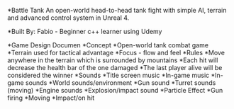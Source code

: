 *Battle Tank
  An open-world head-to-head tank fight with simple AI, terrain and advanced control system in Unreal 4.

*Built By:
  Fabio - Beginner c++ learner using Udemy

*Game Design Documen
  *Concept
      *Open-world tank combat game
      *Terrain used for tactical advantage
      *Focus - flow and feel
  *Rules
      *Move anywhere in the terrain which is surrounded by mountains
      *Each hit will decrease the health bar of the one damaged
      *The last player alive will be considered the winner 
  *Sounds
      *Title screen music
      *In-game music
      *In-game sounds
          *World sounds/environment
          *Gun sound
          *Turret sounds (moving)
          *Engine sounds
          *Explosion/impact sound
  *Particle Effect
      *Gun firing
      *Moving
      *Impact/on hit
